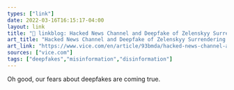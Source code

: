```yaml
---
types: ["link"]
date: 2022-03-16T16:15:17-04:00
layout: link
title: "🔗 linkblog: Hacked News Channel and Deepfake of Zelenskyy Surrendering Is Causing Chaos Online'"
art_title: "Hacked News Channel and Deepfake of Zelenskyy Surrendering Is Causing Chaos Online"
art_link: "https://www.vice.com/en/article/93bmda/hacked-news-channel-and-deepfake-of-zelenskyy-surrendering-is-causing-chaos-online"
sources: ["vice.com"]
tags: ["deepfakes","misinformation","disinformation"]
---
```

Oh good, our fears about deepfakes are coming true.
